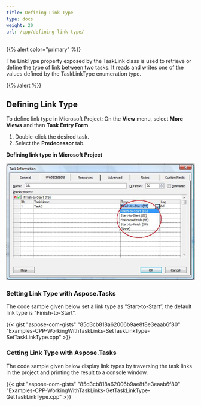 ```yaml
---
title: Defining Link Type
type: docs
weight: 20
url: /cpp/defining-link-type/
---
```


{{% alert color="primary" %}} 

The LinkType property exposed by the TaskLink class is used to retrieve or define the type of link between two tasks. It reads and writes one of the values defined by the TaskLinkType enumeration type.

{{% /alert %}} 
## **Defining Link Type**
To define link type in Microsoft Project:
On the **View** menu, select **More Views** and then **Task Entry Form**.

1. Double-click the desired task.
2. Select the **Predecessor** tab.

**Defining link type in Microsoft Project** 

![editing task link type in Microsoft Project](defining-link-type_1.png)
### **Setting Link Type with Aspose.Tasks**
The code sample given below set a link type as "Start-to-Start”, the default link type is "Finish-to-Start”.

{{< gist "aspose-com-gists" "85d3cb818a62006b9ae8f8e3eaab6f80" "Examples-CPP-WorkingWithTaskLinks-SetTaskLinkType-SetTaskLinkType.cpp" >}}
### **Getting Link Type with Aspose.Tasks**
The code sample given below display link types by traversing the task links in the project and printing the result to a console window.

{{< gist "aspose-com-gists" "85d3cb818a62006b9ae8f8e3eaab6f80" "Examples-CPP-WorkingWithTaskLinks-GetTaskLinkType-GetTaskLinkType.cpp" >}}
